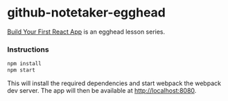 # github-notetaker-egghead

[Build Your First React App](https://egghead.io/series/build-your-first-react-js-application) is an egghead lesson series.

### Instructions

```bash
npm install
npm start
```

This will install the required dependencies and start webpack the webpack dev server. The app will then be available at [http://localhost:8080](http://localhost:8080).
